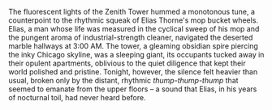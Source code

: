 The fluorescent lights of the Zenith Tower hummed a monotonous tune, a counterpoint to the rhythmic squeak of Elias Thorne's mop bucket wheels.  Elias, a man whose life was measured in the cyclical sweep of his mop and the pungent aroma of industrial-strength cleaner, navigated the deserted marble hallways at 3:00 AM.  The tower, a gleaming obsidian spire piercing the inky Chicago skyline, was a sleeping giant, its occupants tucked away in their opulent apartments, oblivious to the quiet diligence that kept their world polished and pristine.  Tonight, however, the silence felt heavier than usual, broken only by the distant, rhythmic *thump-thump-thump* that seemed to emanate from the upper floors – a sound that Elias, in his years of nocturnal toil, had never heard before.
